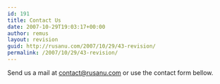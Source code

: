 ```yaml
---
id: 191
title: Contact Us
date: 2007-10-29T19:03:17+00:00
author: remus
layout: revision
guid: http://rusanu.com/2007/10/29/43-revision/
permalink: /2007/10/29/43-revision/
---
```

Send us a mail at <contact@rusanu.com> or use the contact form bellow.  
<!--gb_contact_form-->